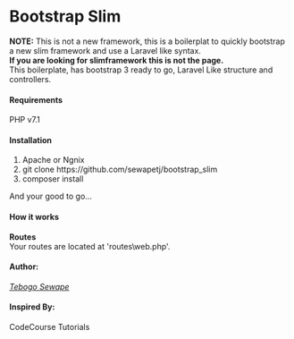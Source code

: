 # Bootstrap Slim

<p>
	<strong>NOTE:</strong> This is not a new framework, this is a boilerplat to quickly bootstrap a new slim framework and use a Laravel like syntax.
	<br />
	<strong>If you are looking for slimframework this is not the page.</strong>
	<br />
	This boilerplate, has bootstrap 3 ready to go, Laravel Like structure and controllers.
</p>

<h4>Requirements</h4>
<p>PHP v7.1</p>
<h4>Installation</h4>
<ol>
	<li><quote>Apache or Ngnix</quote></li>
	<li><quote>git clone https://github.com/sewapetj/bootstrap_slim</quote></li>
	<li><quote>composer install</quote></li>
</ol>
<p>And your good to go...</p>
<h4>How it works</h4>
<p>
	<strong>Routes</strong><br />
	Your routes are located at 'routes\web.php'.<br />

</p>
<h4>Author:</h4>
<p><a href="#"><em>Tebogo Sewape</em></a></p>

<h4>Inspired By:</h4>
<p>CodeCourse Tutorials</p>
